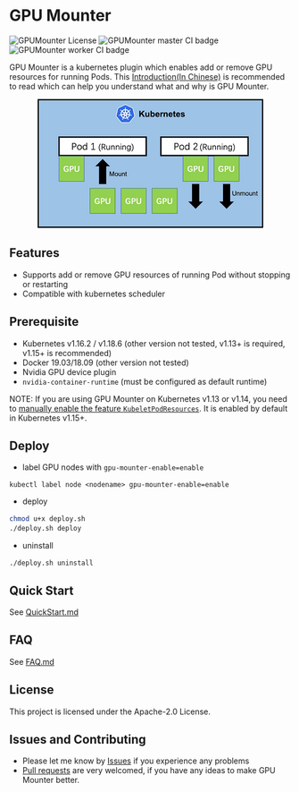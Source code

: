 # GPU Mounter

![GPUMounter License](https://img.shields.io/github/license/pokerfaceSad/GPUMounter.svg)  ![GPUMounter master CI badge](https://github.com/pokerfaceSad/GPUMounter/workflows/GPUMounter-master%20CI/badge.svg)  ![GPUMounter worker CI badge](https://github.com/pokerfaceSad/GPUMounter/workflows/GPUMounter-worker%20CI/badge.svg)

GPU Mounter is a kubernetes plugin which enables add or remove GPU resources for running Pods. This [Introduction(In Chinese)](https://zhuanlan.zhihu.com/p/338251170) is recommended to read which can help you understand what and why is GPU Mounter.

<div align="center"> <img src="docs/images/SchematicDiagram.png" alt="Schematic Diagram Of GPU Dynamic Mount"  /> </div>

## Features

* Supports add or remove GPU resources of running Pod without stopping or restarting
* Compatible with kubernetes scheduler

## Prerequisite 

* Kubernetes v1.16.2 / v1.18.6 (other version not tested, v1.13+ is required, v1.15+ is recommended)
* Docker 19.03/18.09 (other version not tested)
* Nvidia GPU device plugin
* `nvidia-container-runtime` (must be configured as default runtime)

NOTE: If you are using GPU Mounter on Kubernetes v1.13 or v1.14, you need to [manually enable the feature `KubeletPodResources`](https://kubernetes.io/docs/reference/command-line-tools-reference/feature-gates/). It is enabled by default in Kubernetes v1.15+.

## Deploy

* label GPU nodes with `gpu-mounter-enable=enable`

```shell
kubectl label node <nodename> gpu-mounter-enable=enable
```

* deploy

```bash
chmod u+x deploy.sh
./deploy.sh deploy
```

* uninstall

```shell
./deploy.sh uninstall
```

## Quick Start

See [QuickStart.md](docs/guide/QuickStart.md)

## FAQ

See  [FAQ.md](docs/guide/FAQ.md)

## License

This project is licensed under the Apache-2.0 License.

## Issues and Contributing

* Please let me know by [Issues](https://github.com/pokerfaceSad/GPUMounter/issues/new) if you experience any problems
* [Pull requests](https://github.com/pokerfaceSad/GPUMounter/pulls) are very welcomed, if you have any ideas to make GPU Mounter better.
